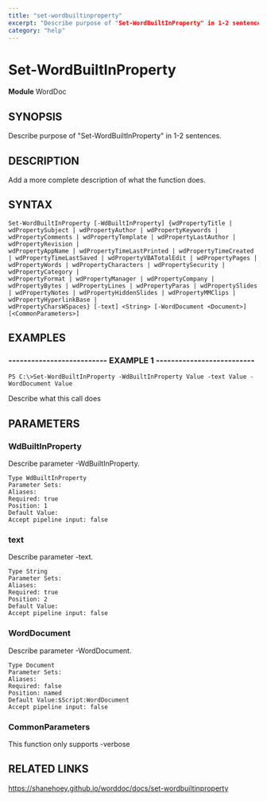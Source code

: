 ```yaml
---
title: "set-wordbuiltinproperty"
excerpt: "Describe purpose of "Set-WordBuiltInProperty" in 1-2 sentences."
category: "help"
---
```


# Set-WordBuiltInProperty
**Module** WordDoc

## SYNOPSIS
Describe purpose of "Set-WordBuiltInProperty" in 1-2 sentences.

## DESCRIPTION
Add a more complete description of what the function does.

## SYNTAX

```
Set-WordBuiltInProperty [-WdBuiltInProperty] {wdPropertyTitle | wdPropertySubject | wdPropertyAuthor | wdPropertyKeywords | wdPropertyComments | wdPropertyTemplate | wdPropertyLastAuthor | wdPropertyRevision | 
wdPropertyAppName | wdPropertyTimeLastPrinted | wdPropertyTimeCreated | wdPropertyTimeLastSaved | wdPropertyVBATotalEdit | wdPropertyPages | wdPropertyWords | wdPropertyCharacters | wdPropertySecurity | wdPropertyCategory | 
wdPropertyFormat | wdPropertyManager | wdPropertyCompany | wdPropertyBytes | wdPropertyLines | wdPropertyParas | wdPropertySlides | wdPropertyNotes | wdPropertyHiddenSlides | wdPropertyMMClips | wdPropertyHyperlinkBase | 
wdPropertyCharsWSpaces} [-text] <String> [-WordDocument <Document>] [<CommonParameters>]
```


## EXAMPLES

### -------------------------- EXAMPLE 1 --------------------------


```
PS C:\>Set-WordBuiltInProperty -WdBuiltInProperty Value -text Value -WordDocument Value
```

Describe what this call does


## PARAMETERS

### WdBuiltInProperty

Describe parameter -WdBuiltInProperty.

```
Type WdBuiltInProperty
Parameter Sets: 
Aliases: 
Required: true
Position: 1
Default Value:
Accept pipeline input: false
```
### text

Describe parameter -text.

```
Type String
Parameter Sets: 
Aliases: 
Required: true
Position: 2
Default Value:
Accept pipeline input: false
```
### WordDocument

Describe parameter -WordDocument.

```
Type Document
Parameter Sets: 
Aliases: 
Required: false
Position: named
Default Value:$Script:WordDocument
Accept pipeline input: false
```
### CommonParameters

This function only supports -verbose

## RELATED LINKS


https://shanehoey.github.io/worddoc/docs/set-wordbuiltinproperty
